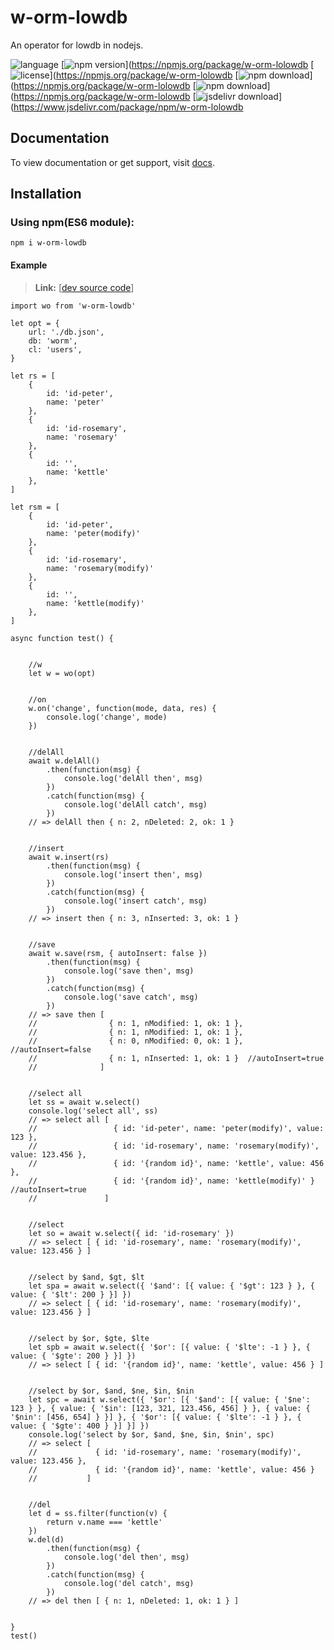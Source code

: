 # w-orm-lowdb
An operator for lowdb in nodejs.

![language](https://img.shields.io/badge/language-JavaScript-orange.svg) 
[![npm version](http://img.shields.io/npm/v/w-orm-lowdbvg?style=flat)](https://npmjs.org/package/w-orm-lolowdb
[![license](https://img.shields.io/npm/l/w-orm-lowdbvg?style=flat)](https://npmjs.org/package/w-orm-lolowdb
[![npm download](https://img.shields.io/npm/dt/w-orm-lowdbvg)](https://npmjs.org/package/w-orm-lolowdb
[![npm download](https://img.shields.io/npm/dm/w-orm-lowdbvg)](https://npmjs.org/package/w-orm-lolowdb
[![jsdelivr download](https://img.shields.io/jsdelivr/npm/hm/w-orm-lowdbvg)](https://www.jsdelivr.com/package/npm/w-orm-lolowdb

## Documentation
To view documentation or get support, visit [docs](https://yuda-lyu.github.io/w-orm-lowdbOrm.html).

## Installation
### Using npm(ES6 module):
```alias
npm i w-orm-lowdb
```
#### Example
> **Link:** [[dev source code](https://github.com/yuda-lyu/w-orm-lowdblob/master/g-basic.mjs)]
```alias
import wo from 'w-orm-lowdb'

let opt = {
    url: './db.json',
    db: 'worm',
    cl: 'users',
}

let rs = [
    {
        id: 'id-peter',
        name: 'peter'
    },
    {
        id: 'id-rosemary',
        name: 'rosemary'
    },
    {
        id: '',
        name: 'kettle'
    },
]

let rsm = [
    {
        id: 'id-peter',
        name: 'peter(modify)'
    },
    {
        id: 'id-rosemary',
        name: 'rosemary(modify)'
    },
    {
        id: '',
        name: 'kettle(modify)'
    },
]

async function test() {


    //w
    let w = wo(opt)


    //on
    w.on('change', function(mode, data, res) {
        console.log('change', mode)
    })


    //delAll
    await w.delAll()
        .then(function(msg) {
            console.log('delAll then', msg)
        })
        .catch(function(msg) {
            console.log('delAll catch', msg)
        })
    // => delAll then { n: 2, nDeleted: 2, ok: 1 }


    //insert
    await w.insert(rs)
        .then(function(msg) {
            console.log('insert then', msg)
        })
        .catch(function(msg) {
            console.log('insert catch', msg)
        })
    // => insert then { n: 3, nInserted: 3, ok: 1 }


    //save
    await w.save(rsm, { autoInsert: false })
        .then(function(msg) {
            console.log('save then', msg)
        })
        .catch(function(msg) {
            console.log('save catch', msg)
        })
    // => save then [ 
    //                { n: 1, nModified: 1, ok: 1 },
    //                { n: 1, nModified: 1, ok: 1 }, 
    //                { n: 0, nModified: 0, ok: 1 }, //autoInsert=false
    //                { n: 1, nInserted: 1, ok: 1 }  //autoInsert=true
    //              ]


    //select all
    let ss = await w.select()
    console.log('select all', ss)
    // => select all [ 
    //                 { id: 'id-peter', name: 'peter(modify)', value: 123 },
    //                 { id: 'id-rosemary', name: 'rosemary(modify)', value: 123.456 },
    //                 { id: '{random id}', name: 'kettle', value: 456 },
    //                 { id: '{random id}', name: 'kettle(modify)' } //autoInsert=true
    //               ]


    //select
    let so = await w.select({ id: 'id-rosemary' })
    // => select [ { id: 'id-rosemary', name: 'rosemary(modify)', value: 123.456 } ]


    //select by $and, $gt, $lt
    let spa = await w.select({ '$and': [{ value: { '$gt': 123 } }, { value: { '$lt': 200 } }] })
    // => select [ { id: 'id-rosemary', name: 'rosemary(modify)', value: 123.456 } ]


    //select by $or, $gte, $lte
    let spb = await w.select({ '$or': [{ value: { '$lte': -1 } }, { value: { '$gte': 200 } }] })
    // => select [ { id: '{random id}', name: 'kettle', value: 456 } ]


    //select by $or, $and, $ne, $in, $nin
    let spc = await w.select({ '$or': [{ '$and': [{ value: { '$ne': 123 } }, { value: { '$in': [123, 321, 123.456, 456] } }, { value: { '$nin': [456, 654] } }] }, { '$or': [{ value: { '$lte': -1 } }, { value: { '$gte': 400 } }] }] })
    console.log('select by $or, $and, $ne, $in, $nin', spc)
    // => select [
    //             { id: 'id-rosemary', name: 'rosemary(modify)', value: 123.456 },
    //             { id: '{random id}', name: 'kettle', value: 456 }
    //           ]


    //del
    let d = ss.filter(function(v) {
        return v.name === 'kettle'
    })
    w.del(d)
        .then(function(msg) {
            console.log('del then', msg)
        })
        .catch(function(msg) {
            console.log('del catch', msg)
        })
    // => del then [ { n: 1, nDeleted: 1, ok: 1 } ]
    

}
test()
```
